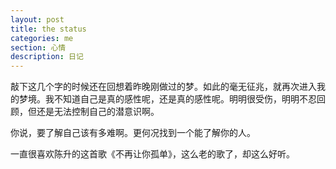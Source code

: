 ```yaml
---
layout: post
title: the status
categories: me
section: 心情
description: 日记
---
```

敲下这几个字的时候还在回想着昨晚刚做过的梦。如此的毫无征兆，就再次进入我的梦境。我不知道自己是真的感性呢，还是真的感性呢。明明很受伤，明明不忍回顾，但还是无法控制自己的潜意识啊。 

你说，要了解自己该有多难啊。更何况找到一个能了解你的人。
 
一直很喜欢陈升的这首歌《不再让你孤单》，这么老的歌了，却这么好听。 
